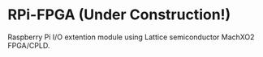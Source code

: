 # RPi-FPGA (Under Construction!)
Raspberry Pi I/O extention module using Lattice semiconductor MachXO2 FPGA/CPLD.


